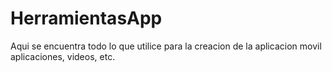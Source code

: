 # HerramientasApp

Aqui se encuentra todo lo que utilice para la creacion de la aplicacion movil aplicaciones, videos, etc.
